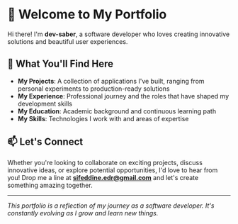 # 👋 Welcome to My Portfolio

Hi there! I'm **dev-saber**, a software developer who loves creating innovative solutions and beautiful user experiences.

## 🎯 What You'll Find Here

- **My Projects**: A collection of applications I've built, ranging from personal experiments to production-ready solutions
- **My Experience**: Professional journey and the roles that have shaped my development skills
- **My Education**: Academic background and continuous learning path
- **My Skills**: Technologies I work with and areas of expertise

## 📫 Let's Connect

Whether you're looking to collaborate on exciting projects, discuss innovative ideas, or explore potential opportunities, I'd love to hear from you! Drop me a line at **sifeddine.edr@gmail.com** and let's create something amazing together.

---

*This portfolio is a reflection of my journey as a software developer. It's constantly evolving as I grow and learn new things.*
